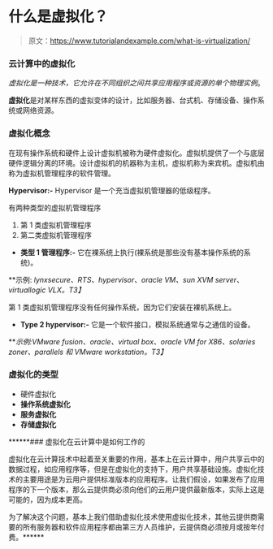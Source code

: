 # 什么是虚拟化？

> 原文：<https://www.tutorialandexample.com/what-is-virtualization/>

### 云计算中的虚拟化

*虚拟化是一种技术，它允许在不同组织之间共享应用程序或资源的单个物理实例*。

**虚拟化**是对某样东西的虚拟变体的设计，比如服务器、台式机、存储设备、操作系统或网络资源。

### 虚拟化概念

在现有操作系统和硬件上设计虚拟机被称为硬件虚拟化。虚拟机提供了一个与底层硬件逻辑分离的环境。设计虚拟机的机器称为主机，虚拟机称为来宾机。虚拟机由称为虚拟机管理程序的软件管理。

**Hypervisor:-** Hypervisor 是一个充当虚拟机管理器的低级程序。

有两种类型的虚拟机管理程序

1.  第 1 类虚拟机管理程序
2.  第二类虚拟机管理程序

*   **类型 1 管理程序:-** 它在裸系统上执行(裸系统是那些没有基本操作系统的系统)。

**示例: *lynxsecure、RTS、hypervisor、oracle VM、sun XVM server、virtuallogic VLX。*T3】**

第 1 类虚拟机管理程序没有任何操作系统，因为它们安装在裸机系统上。

*   **Type 2 hypervisor:-** 它是一个软件接口，模拟系统通常与之通信的设备。

***示例:VMware fusion、oracle、virtual box、oracle VM for X86、solaries zoner、parallels 和 VMware workstation。*T3】**

### 虚拟化的类型

*   硬件虚拟化
*   **操作系统虚拟化**
*   ****服务虚拟化****
*   ******存储虚拟化******

 ******### 虚拟化在云计算中是如何工作的

虚拟化在云计算技术中起着至关重要的作用，基本上在云计算中，用户共享云中的数据过程，如应用程序等，但是在虚拟化的支持下，用户共享基础设施。虚拟化技术的主要用途是为云用户提供标准版本的应用程序。让我们假设，如果发布了应用程序的下一个版本，那么云提供商必须向他们的云用户提供最新版本，实际上这是可能的，因为成本更高。

为了解决这个问题，基本上我们借助虚拟化技术使用虚拟化技术，其他云提供商需要的所有服务器和软件应用程序都由第三方人员维护，云提供商必须按月或按年付费。******